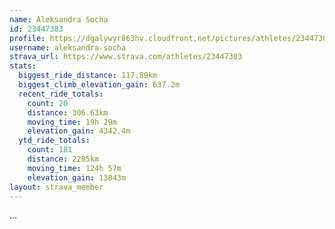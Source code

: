 ```yaml
---
name: Aleksandra Socha
id: 23447303
profile: https://dgalywyr863hv.cloudfront.net/pictures/athletes/23447303/14745546/4/large.jpg
username: aleksandra-socha
strava_url: https://www.strava.com/athletes/23447303
stats:
  biggest_ride_distance: 117.89km
  biggest_climb_elevation_gain: 637.2m
  recent_ride_totals:
    count: 20
    distance: 306.63km
    moving_time: 19h 29m
    elevation_gain: 4342.4m
  ytd_ride_totals:
    count: 181
    distance: 2285km
    moving_time: 124h 57m
    elevation_gain: 13843m
layout: strava_member
--- 
```

...
